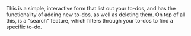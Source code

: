 This is a simple, interactive form that list out your to-dos, and has the functionality of adding new to-dos, as well as deleting them.
On top of all this, is a "search" feature, which filters through your to-dos to find a specific to-do.
